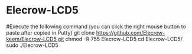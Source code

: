 # Elecrow-LCD5
#Execute the following command (you can click the right mouse button to paste after copied in Putty)
git clone https://github.com/Elecrow-keem/Elecrow-LCD5.git
chmod -R 755 Elecrow-LCD5
cd Elecrow-LCD5/
sudo ./Elecrow-LCD5
